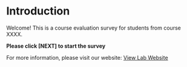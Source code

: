 # Introduction

Welcome! This is a course evaluation survey for students from course XXXX. 

**Please click [NEXT] to start the survey**



For more information, please visit our website: [View Lab Website](https://wpivis.github.io/)
